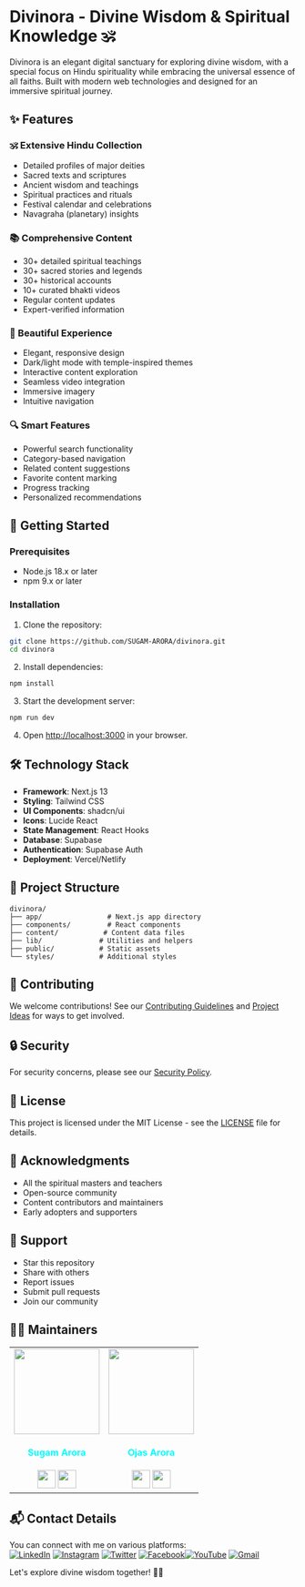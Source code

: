 # Divinora - Divine Wisdom & Spiritual Knowledge 🕉️

Divinora is an elegant digital sanctuary for exploring divine wisdom, with a special focus on Hindu spirituality while embracing the universal essence of all faiths. Built with modern web technologies and designed for an immersive spiritual journey.

## ✨ Features

### 🕉️ Extensive Hindu Collection
- Detailed profiles of major deities
- Sacred texts and scriptures
- Ancient wisdom and teachings
- Spiritual practices and rituals
- Festival calendar and celebrations
- Navagraha (planetary) insights

### 📚 Comprehensive Content
- 30+ detailed spiritual teachings
- 30+ sacred stories and legends
- 30+ historical accounts
- 10+ curated bhakti videos
- Regular content updates
- Expert-verified information

### 🎨 Beautiful Experience
- Elegant, responsive design
- Dark/light mode with temple-inspired themes
- Interactive content exploration
- Seamless video integration
- Immersive imagery
- Intuitive navigation

### 🔍 Smart Features
- Powerful search functionality
- Category-based navigation
- Related content suggestions
- Favorite content marking
- Progress tracking
- Personalized recommendations

## 🚀 Getting Started

### Prerequisites
- Node.js 18.x or later
- npm 9.x or later

### Installation

1. Clone the repository:
```bash
git clone https://github.com/SUGAM-ARORA/divinora.git
cd divinora
```

2. Install dependencies:
```bash
npm install
```

3. Start the development server:
```bash
npm run dev
```

4. Open [http://localhost:3000](http://localhost:3000) in your browser.

## 🛠️ Technology Stack

- **Framework**: Next.js 13
- **Styling**: Tailwind CSS
- **UI Components**: shadcn/ui
- **Icons**: Lucide React
- **State Management**: React Hooks
- **Database**: Supabase
- **Authentication**: Supabase Auth
- **Deployment**: Vercel/Netlify

## 📁 Project Structure

```
divinora/
├── app/                # Next.js app directory
├── components/         # React components
├── content/           # Content data files
├── lib/              # Utilities and helpers
├── public/           # Static assets
└── styles/           # Additional styles
```

## 🤝 Contributing

We welcome contributions! See our [Contributing Guidelines](CONTRIBUTING.md) and [Project Ideas](PROJECT_IDEAS.md) for ways to get involved.

## 🔒 Security

For security concerns, please see our [Security Policy](SECURITY.md).

## 📜 License

This project is licensed under the MIT License - see the [LICENSE](LICENSE.md) file for details.

## 🙏 Acknowledgments

- All the spiritual masters and teachers
- Open-source community
- Content contributors and maintainers
- Early adopters and supporters

## 🌟 Support

- Star this repository
- Share with others
- Report issues
- Submit pull requests
- Join our community
## 🧑‍💼 Maintainers

<div>
<table>
<tr>
<td align="center"><a href="https://github.com/SUGAM-ARORA"><img src="https://github.com/SUGAM-ARORA/UniCollab/assets/96546088/09d60ee5-8215-4327-808f-4edf119370b6" width=150px height=150px /></a></br> <h4 style="color:cyan;">Sugam Arora</h4>
 <a href="https://www.linkedin.com/in/sugamarora23/"><img src="https://img.icons8.com/fluency/2x/linkedin.png" width="32px" height="32px"></img></a>
 <a href="https://github.com/SUGAM-ARORA"><img src="https://img.icons8.com/fluency/2x/github.png" width="32px" height="32px"></img></a>

   </td>
<td align="center"><https://github.com/Ojas-Arora"><img src="https://media.licdn.com/dms/image/v2/D5603AQE_oGyp9N_-7w/profile-displayphoto-shrink_800_800/B56ZUP6MjiHEAg-/0/1739728669386?e=1745452800&v=beta&t=7qdHp6ZphCg0fA-qY6EklX5JNAy5ShAFqEXxSqfxuqw" width=150px height=150px /></a></br> <h4 style="color:cyan;">Ojas Arora</h4>
 <a href="https://www.linkedin.com/in/ojasarora14/"><img src="https://img.icons8.com/fluency/2x/linkedin.png" width="32px" height="32px"></img></a>
 <a href="https://github.com/Ojas-Arora"><img src="https://img.icons8.com/fluency/2x/github.png" width="32px" height="32px"></img></a>
   </td>
</tr>

</table>

</div>

## 📬 Contact Details

You can connect with me on various platforms:<br>
[![LinkedIn](https://img.shields.io/badge/LinkedIn-%230077B5.svg?logo=linkedin&logoColor=white)](https://linkedin.com/in/sugam-arora-117265142) [![Instagram](https://img.shields.io/badge/Instagram-%23E4405F.svg?logo=Instagram&logoColor=white)](https://instagram.com/sugam.arora.393?utm_source=qr&igshid=MzNlNGNkZWQ4Mg%3D%3D) [![Twitter](https://img.shields.io/badge/Twitter-%231DA1F2.svg?logo=Twitter&logoColor=white)](https://twitter.com/SugamArora14) [![Facebook](https://img.shields.io/badge/Facebook-%231877F2.svg?logo=Facebook&logoColor=white)](https://facebook.com/sugam.arora.393)[![YouTube](https://img.shields.io/badge/YouTube-%23FF0000.svg?logo=YouTube&logoColor=white)](https://youtube.com/@sugamarora5997)
[![Gmail](https://img.shields.io/badge/Gmail-%23FFFFFF.svg?logo=gmail&logoColor=red)](mailto:sugam.arora23@gmail.com)


Let's explore divine wisdom together! 🙏✨
